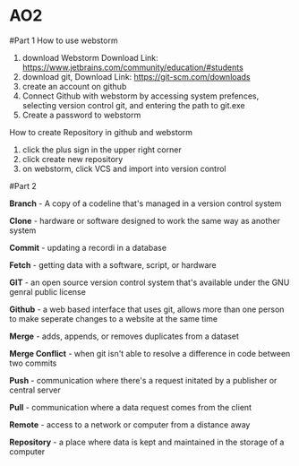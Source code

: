 # AO2

#Part 1
How to use webstorm
1. download Webstorm Download Link: https://www.jetbrains.com/community/education/#students
2. download git, Download Link: https://git-scm.com/downloads
3. create an account on github
4. Connect Github with webstorm by accessing system prefences, selecting version control git, and entering the path to git.exe
5. Create a password to webstorm
   
How to create Repository in github and webstorm
1. click the plus sign in the upper right corner
2. click create new repository
3. on webstorm, click VCS and import into version control


#Part 2

**Branch** - A copy of a codeline that's managed in a version control system

**Clone** - hardware or software designed to work the same way as another system

**Commit** - updating a recordi in a database

**Fetch** - getting data with a software, script, or hardware

**GIT** - an open source version control system that's available under the GNU genral public license

**Github** - a web based interface that uses git, allows more than one person to make seperate changes to a website at the same time

**Merge** - adds, appends, or removes duplicates from a dataset

**Merge Conflict** - when git isn't able to resolve a difference in code between two commits

**Push** - communication where there's a request initated by a publisher or central server

**Pull** - communication where a data request comes from the client

**Remote** - access to a network or computer from a distance away

**Repository** - a place where data is kept and maintained in the storage of a computer
   

